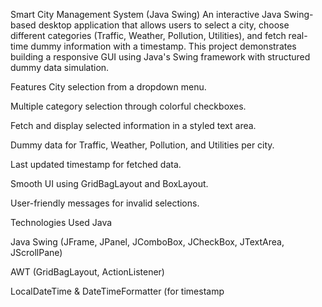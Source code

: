 Smart City Management System (Java Swing)
An interactive Java Swing-based desktop application that allows users to select a city, choose different categories (Traffic, Weather, Pollution, Utilities), and fetch real-time dummy information with a timestamp.
This project demonstrates building a responsive GUI using Java's Swing framework with structured dummy data simulation.

Features
City selection from a dropdown menu.

Multiple category selection through colorful checkboxes.

Fetch and display selected information in a styled text area.

Dummy data for Traffic, Weather, Pollution, and Utilities per city.

Last updated timestamp for fetched data.

Smooth UI using GridBagLayout and BoxLayout.

User-friendly messages for invalid selections.

Technologies Used
Java

Java Swing (JFrame, JPanel, JComboBox, JCheckBox, JTextArea, JScrollPane)

AWT (GridBagLayout, ActionListener)

LocalDateTime & DateTimeFormatter (for timestamp
